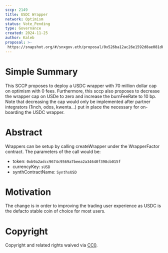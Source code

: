 ```yaml
---
sccp: 2149
title: USDC Wrapper
network: Optimism
status: Vote_Pending
type: Governance
created: 2024-11-25
author: Kaleb
proposal: >-
 https://snapshot.org/#/snxgov.eth/proposal/0x526ba12ac26e1592d8ae081d060862cfc35ec98f29e91868f2d09611fee3e24c
---
```


# Simple Summary

This SCCP proposes to deploy a USDC wrapper with 70 million dollar cap on optimism with 0 fees.
Furthermore, this sccp also proposes to decrease the wrapper cap on USDe to zero and increase the burnFeeRate to 10 bp. Note that decreasing the cap would only be implemented after partner integrators (1inch, odos, kwenta...) put in place the necessary for on-boarding the USDC wrapper.

# Abstract

Wrappers can be setup by calling createWrapper under the WrapperFactor contract. The parameters of the call would be:

- token: `0xb9a2adcc9674c9569a7beea2a34640f398cb015f`
- currencyKey: `sUSD`
- synthContractName: `SynthsUSD`


# Motivation

The change is in order to improving the trading user experience as USDC is the defacto stable coin of choice for most users.


# Copyright
Copyright and related rights waived via [CC0](https://creativecommons.org/publicdomain/zero/1.0/).
